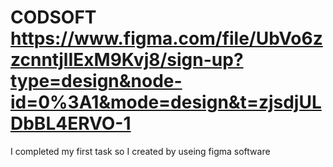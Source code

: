 # CODSOFT https://www.figma.com/file/UbVo6zzcnntjlIExM9Kvj8/sign-up?type=design&node-id=0%3A1&mode=design&t=zjsdjULDbBL4ERVO-1
I completed my first task so I created by useing figma software
